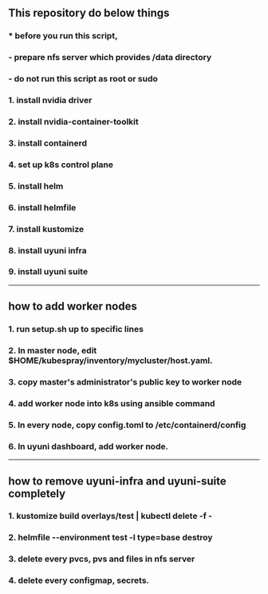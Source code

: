 ## This repository do below things
### * before you run this script,
### - prepare nfs server which provides /data directory
### - do not run this script as root or sudo
### 1. install nvidia driver
### 2. install nvidia-container-toolkit
### 3. install containerd
### 4. set up k8s control plane
### 5. install helm
### 6. install helmfile
### 7. install kustomize
### 8. install uyuni infra
### 9. install uyuni suite
-----------------------
## how to add worker nodes
### 1. run setup.sh up to specific lines
### 2. In master node, edit $HOME/kubespray/inventory/mycluster/host.yaml.
### 3. copy master's administrator's public key to worker node
### 4. add worker node into k8s using ansible command
### 5. In every node, copy config.toml to /etc/containerd/config
### 6. In uyuni dashboard, add worker node.
-----------------------
## how to remove uyuni-infra and uyuni-suite completely
### 1. kustomize build overlays/test | kubectl delete -f -
### 2. helmfile --environment test -l type=base destroy
### 3. delete every pvcs, pvs and files in nfs server
### 4. delete every configmap, secrets.
